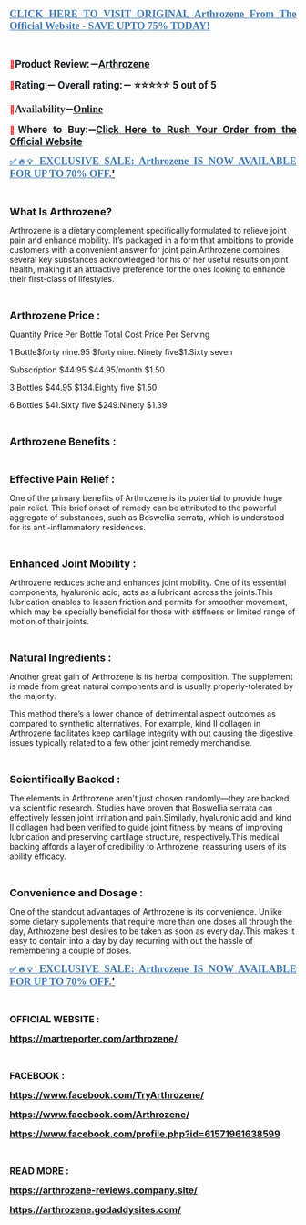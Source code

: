 <p align="justify"><strong><a href="https://martreporter.com/arthrozene-buy/"><span style="color: #437ab0;"><span style="font-family: 'Linux Libertine G';"><span style="font-size: large;"><span lang="en-US"><u>CLICK HERE TO VISIT ORIGINAL Arthrozene From The Official Website - SAVE UPTO 75% TODAY!</u></span></span></span></span></a></strong></p>
<p align="left">&nbsp;</p>
<p align="justify"><span style="color: #ff0000;">📣</span><strong><span style="color: #212529;"><span style="font-family: Roboto, sans-serif;"><span style="font-size: large;"><span lang="en-US"><strong>Product Review: &mdash;</strong></span></span></span></span></strong><strong><a href="https://www.facebook.com/Arthrozene/"><span style="color: #212529;"><span style="font-family: Roboto, sans-serif;"><span style="font-size: large;"><span lang="en-US"><u><strong>Arthrozene</strong></u></span></span></span></span></a></strong></p>
<p align="left"><span style="color: #ff0000;">📣</span><strong><span style="color: #212529;"><span style="font-family: Roboto, sans-serif;"><span style="font-size: large;"><span lang="en-US"><strong>Rating:&mdash; Overall rating: &mdash; ⭐⭐⭐⭐⭐ 5 out of 5</strong></span></span></span></span></strong></p>
<p align="left"><strong><span style="color: #ff0000;">📣</span></strong><strong><span style="color: #323335;"><span style="font-family: 'PT Serif', serif;"><span style="font-size: large;"><span lang="en-US"><strong>Availability</strong></span></span></span></span></strong><strong><span style="color: #323335;"><span style="font-family: Roboto, sans-serif;"><span style="font-size: large;">&mdash;</span></span></span></strong><strong><a href="https://www.facebook.com/TryArthrozene/"><span style="color: #212529;"><span style="font-family: 'PT Serif', serif;"><span style="font-size: large;"><span lang="en-US"><u><strong>Online</strong></u></span></span></span></span></a></strong></p>
<p align="justify"><span style="color: #ff0000;">📣</span><strong><span style="color: #212529;"><span style="font-family: Roboto, sans-serif;"><span style="font-size: large;"><span lang="en-US"><strong>Where to Buy:&mdash;</strong></span></span></span></span></strong><strong><a href="https://martreporter.com/arthrozene-buy/"><span style="color: #212529;"><span style="font-family: Roboto, sans-serif;"><span style="font-size: large;"><u><strong>Click Here to Rush Your Order from the Official Website</strong></u></span></span></span></a></strong></p>
<p align="justify"><a href="https://martreporter.com/arthrozene-buy/"><strong><span style="color: #437ab0;"><u>✅🔥💡&nbsp;</u></span></strong><strong><span style="color: #437ab0;"><span style="font-family: 'Linux Libertine G';"><span style="font-size: large;"><span lang="en-US"><u><strong>EXCLUSIVE SALE: Arthrozene IS NOW AVAILABLE FOR UP TO 70% OFF.</strong></u></span></span></span></span></strong><strong><span style="font-size: large;">'</span></strong></a></p>
<p>&nbsp;</p>
<p><span style="font-size: large;"><strong>What Is Arthrozene?</strong></span></p>
<p>Arthrozene is a dietary complement specifically formulated to relieve joint pain and enhance mobility. It&rsquo;s packaged in a form that ambitions to provide customers with a convenient answer for joint pain.Arthrozene combines several key substances acknowledged for his or her useful results on joint health, making it an attractive preference for the ones looking to enhance their first-class of lifestyles.</p>
<p>&nbsp;</p>
<p><span style="font-size: large;"><strong>Arthrozene Price :</strong></span></p>
<p>Quantity Price Per Bottle Total Cost Price Per Serving</p>
<p>1 Bottle$forty nine.95 $forty nine. Ninety five$1.Sixty seven</p>
<p>Subscription $44.95 $44.95/month $1.50</p>
<p>3 Bottles $44.95 $134.Eighty five $1.50</p>
<p>6 Bottles $41.Sixty five $249.Ninety $1.39</p>
<p>&nbsp;</p>
<p><span style="font-size: large;"><strong>Arthrozene Benefits :</strong></span></p>
<p>&nbsp;</p>
<p><span style="font-size: large;"><strong>Effective Pain Relief :</strong></span></p>
<p>One of the primary benefits of Arthrozene is its potential to provide huge pain relief. This brief onset of remedy can be attributed to the powerful aggregate of substances, such as Boswellia serrata, which is understood for its anti-inflammatory residences.</p>
<p>&nbsp;</p>
<p><span style="font-size: large;"><strong>Enhanced Joint Mobility :</strong></span></p>
<p>Arthrozene reduces ache and enhances joint mobility. One of its essential components, hyaluronic acid, acts as a lubricant across the joints.This lubrication enables to lessen friction and permits for smoother movement, which may be specially beneficial for those with stiffness or limited range of motion of their joints.</p>
<p>&nbsp;</p>
<p><span style="font-size: large;"><strong>Natural Ingredients :</strong></span></p>
<p>Another great gain of Arthrozene is its herbal composition. The supplement is made from great natural components and is usually properly-tolerated by the majority.</p>
<p>This method there&rsquo;s a lower chance of detrimental aspect outcomes as compared to synthetic alternatives. For example, kind II collagen in Arthrozene facilitates keep cartilage integrity with out causing the digestive issues typically related to a few other joint remedy merchandise.</p>
<p>&nbsp;</p>
<p><span style="font-size: large;"><strong>Scientifically Backed :</strong></span></p>
<p>The elements in Arthrozene aren't just chosen randomly&mdash;they are backed via scientific research. Studies have proven that Boswellia serrata can effectively lessen joint irritation and pain.Similarly, hyaluronic acid and kind II collagen had been verified to guide joint fitness by means of improving lubrication and preserving cartilage structure, respectively.This medical backing affords a layer of credibility to Arthrozene, reassuring users of its ability efficacy.</p>
<p>&nbsp;</p>
<p><span style="font-size: large;"><strong>Convenience and Dosage :</strong></span></p>
<p>One of the standout advantages of Arthrozene is its convenience. Unlike some dietary supplements that require more than one doses all through the day, Arthrozene best desires to be taken as soon as every day.This makes it easy to contain into a day by day recurring with out the hassle of remembering a couple of doses.</p>
<p align="justify"><a href="https://martreporter.com/arthrozene-buy/"><strong><span style="color: #437ab0;"><u>✅🔥💡&nbsp;</u></span></strong><strong><span style="color: #437ab0;"><span style="font-family: 'Linux Libertine G';"><span style="font-size: large;"><span lang="en-US"><u><strong>EXCLUSIVE SALE: Arthrozene IS NOW AVAILABLE FOR UP TO 70% OFF.</strong></u></span></span></span></span></strong><strong><span style="font-size: large;">'</span></strong></a></p>
<p align="justify">&nbsp;</p>
<p><span style="font-size: medium;"><strong>OFFICIAL WEBSITE :</strong></span></p>
<p><span style="font-size: medium;"><a href="https://martreporter.com/arthrozene/"><strong>https://martreporter.com/arthrozene/</strong></a></span></p>
<p>&nbsp;</p>
<p><span style="font-size: medium;"><strong>FACEBOOK :</strong></span></p>
<p><span style="font-size: medium;"><a href="https://www.facebook.com/TryArthrozene/"><strong>https://www.facebook.com/TryArthrozene/</strong></a></span></p>
<p><span style="font-size: medium;"><a href="https://www.facebook.com/Arthrozene/"><strong>https://www.facebook.com/Arthrozene/</strong></a></span></p>
<p><span style="font-size: medium;"><a href="https://www.facebook.com/profile.php?id=61571961638599"><strong>https://www.facebook.com/profile.php?id=61571961638599</strong></a></span></p>
<p>&nbsp;</p>
<p><span style="font-size: medium;"><strong>READ MORE :</strong></span></p>
<p><span style="font-size: medium;"><a href="https://arthrozene-reviews.company.site/"><strong>https://arthrozene-reviews.company.site/</strong></a></span></p>
<p><span style="font-size: medium;"><a href="https://arthrozene.godaddysites.com/"><strong>https://arthrozene.godaddysites.com/</strong></a></span></p>
<p>&nbsp;</p>
